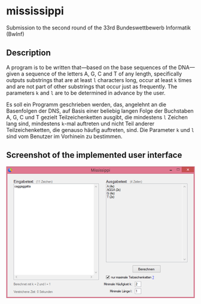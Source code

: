 # mississippi
Submission to the second round of the 33rd Bundeswettbewerb Informatik (BwInf)

## Description
A program is to be written that—based on the base sequences of the DNA—given a sequence of the letters A, G, C and T of any length, specifically outputs substrings that are at least `l` characters long, occur at least `k` times and are not part of other substrings that occur just as frequently. The parameters `k` and `l` are to be determined in advance by the user.

Es soll ein Programm geschrieben werden, das, angelehnt an die Basenfolgen der DNS, auf Basis einer beliebig langen Folge der Buchstaben A, G, C und T gezielt Teilzeichenketten ausgibt, die mindestens `l` Zeichen lang sind, mindestens `k`-mal auftreten und nicht Teil anderer Teilzeichenketten, die genauso häufig auftreten, sind. Die Parameter `k` und `l` sind vom Benutzer im Vorhinein zu bestimmen.

## Screenshot of the implemented user interface
![Screenshot](/resources/Windows-UI.png)